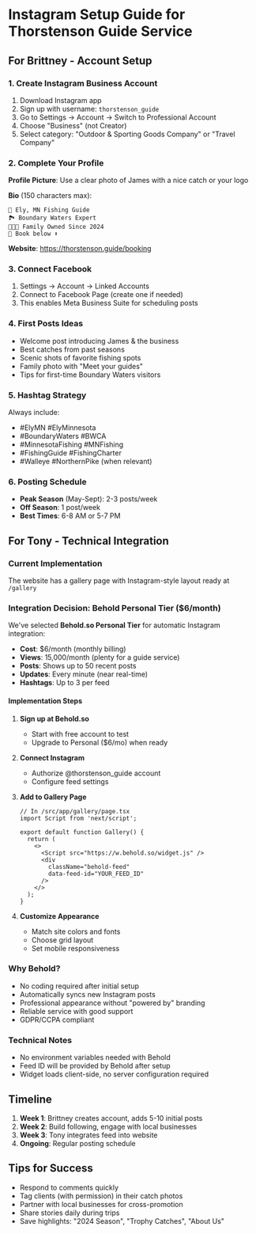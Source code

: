 # Instagram Setup Guide for Thorstenson Guide Service

## For Brittney - Account Setup

### 1. Create Instagram Business Account
1. Download Instagram app
2. Sign up with username: `thorstenson_guide`
3. Go to Settings → Account → Switch to Professional Account
4. Choose "Business" (not Creator)
5. Select category: "Outdoor & Sporting Goods Company" or "Travel Company"

### 2. Complete Your Profile
**Profile Picture**: Use a clear photo of James with a nice catch or your logo

**Bio** (150 characters max):
```
🎣 Ely, MN Fishing Guide
🏞️ Boundary Waters Expert  
👨‍👩‍👧 Family Owned Since 2024
📅 Book below ⬇️
```

**Website**: https://thorstenson.guide/booking

### 3. Connect Facebook
1. Settings → Account → Linked Accounts
2. Connect to Facebook Page (create one if needed)
3. This enables Meta Business Suite for scheduling posts

### 4. First Posts Ideas
- Welcome post introducing James & the business
- Best catches from past seasons
- Scenic shots of favorite fishing spots
- Family photo with "Meet your guides"
- Tips for first-time Boundary Waters visitors

### 5. Hashtag Strategy
Always include:
- #ElyMN #ElyMinnesota
- #BoundaryWaters #BWCA
- #MinnesotaFishing #MNFishing
- #FishingGuide #FishingCharter
- #Walleye #NorthernPike (when relevant)

### 6. Posting Schedule
- **Peak Season** (May-Sept): 2-3 posts/week
- **Off Season**: 1 post/week
- **Best Times**: 6-8 AM or 5-7 PM

## For Tony - Technical Integration

### Current Implementation
The website has a gallery page with Instagram-style layout ready at `/gallery`

### Integration Decision: Behold Personal Tier ($6/month)

We've selected **Behold.so Personal Tier** for automatic Instagram integration:
- **Cost**: $6/month (monthly billing)
- **Views**: 15,000/month (plenty for a guide service)
- **Posts**: Shows up to 50 recent posts
- **Updates**: Every minute (near real-time)
- **Hashtags**: Up to 3 per feed

#### Implementation Steps

1. **Sign up at Behold.so**
   - Start with free account to test
   - Upgrade to Personal ($6/mo) when ready

2. **Connect Instagram**
   - Authorize @thorstenson_guide account
   - Configure feed settings

3. **Add to Gallery Page**
   ```tsx
   // In /src/app/gallery/page.tsx
   import Script from 'next/script';

   export default function Gallery() {
     return (
       <>
         <Script src="https://w.behold.so/widget.js" />
         <div 
           className="behold-feed" 
           data-feed-id="YOUR_FEED_ID"
         />
       </>
     );
   }
   ```

4. **Customize Appearance**
   - Match site colors and fonts
   - Choose grid layout
   - Set mobile responsiveness

### Why Behold?
- No coding required after initial setup
- Automatically syncs new Instagram posts
- Professional appearance without "powered by" branding
- Reliable service with good support
- GDPR/CCPA compliant

### Technical Notes
- No environment variables needed with Behold
- Feed ID will be provided by Behold after setup
- Widget loads client-side, no server configuration required

## Timeline
1. **Week 1**: Brittney creates account, adds 5-10 initial posts
2. **Week 2**: Build following, engage with local businesses
3. **Week 3**: Tony integrates feed into website
4. **Ongoing**: Regular posting schedule

## Tips for Success
- Respond to comments quickly
- Tag clients (with permission) in their catch photos
- Partner with local businesses for cross-promotion
- Share stories daily during trips
- Save highlights: "2024 Season", "Trophy Catches", "About Us"